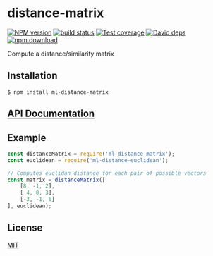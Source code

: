 # distance-matrix

  [![NPM version][npm-image]][npm-url]
  [![build status][travis-image]][travis-url]
  [![Test coverage][codecov-image]][codecov-url]
  [![David deps][david-image]][david-url]
  [![npm download][download-image]][download-url]

Compute a distance/similarity matrix

## Installation

`$ npm install ml-distance-matrix`

## [API Documentation](https://mljs.github.io/distance-matrix/)

## Example

```js
const distanceMatrix = require('ml-distance-matrix');
const euclidean = require('ml-distance-euclidean');

// Computes euclidan distance for each pair of possible vectors
const matrix = distanceMatrix([
    [8, -1, 2],
    [-4, 0, 3],
    [-3, -1, 6]
], euclidean);
```


## License

[MIT](./LICENSE)

[npm-image]: https://img.shields.io/npm/v/ml-distance-matrix.svg?style=flat-square
[npm-url]: https://npmjs.org/package/ml-distance-matrix
[travis-image]: https://img.shields.io/travis/mljs/distance-matrix/master.svg?style=flat-square
[travis-url]: https://travis-ci.org/mljs/distance-matrix
[codecov-image]: https://img.shields.io/codecov/c/github/mljs/distance-matrix.svg?style=flat-square
[codecov-url]: https://codecov.io/gh/mljs/distance-matrix
[david-image]: https://img.shields.io/david/mljs/distance-matrix.svg?style=flat-square
[david-url]: https://david-dm.org/mljs/distance-matrix
[download-image]: https://img.shields.io/npm/dm/ml-distance-matrix.svg?style=flat-square
[download-url]: https://npmjs.org/package/ml-distance-matrix
